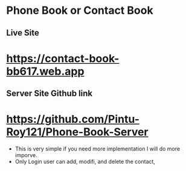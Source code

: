 # Phone Book or Contact Book

## Live Site
# https://contact-book-bb617.web.app

## Server Site Github link

# https://github.com/Pintu-Roy121/Phone-Book-Server

- This is very simple if you need more implementation I will do more imporve.
- Only Login user can add, modifi, and delete the contact,
